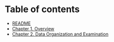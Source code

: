 # Table of contents

* [README](README.md)
* [Chapter 1. Overview](chapter-1.-overview.md)
* [Chapter 2. Data Organization and Examination](chapter-2.-data-organization-and-examination.md)
